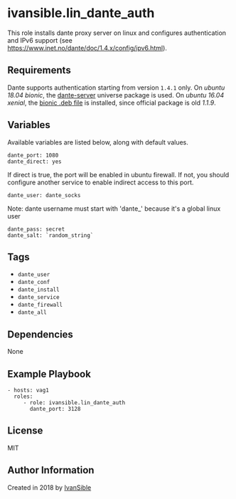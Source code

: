 # ivansible.lin_dante_auth

This role installs dante proxy server on linux and configures authentication and IPv6 support (see https://www.inet.no/dante/doc/1.4.x/config/ipv6.html).


## Requirements

Dante supports authentication starting from version `1.4.1` only.
On _ubuntu 18.04 bionic_, the [dante-server](https://packages.ubuntu.com/bionic/dante-server) universe package is used.
On _ubuntu 16.04 xenial_, the [bionic .deb file](https://lug.mtu.edu/ubuntu/pool/universe/d/dante/dante-server_1.4.2+dfsg-2build1_amd64.deb) is installed, since official package is old _1.1.9_.


## Variables

Available variables are listed below, along with default values.

    dante_port: 1080
    dante_direct: yes
If direct is true, the port will be enabled in ubuntu firewall.
If not, you should configure another service to enable indirect access to this port.

    dante_user: dante_socks
Note: dante username must start with 'dante_' because it's a global linux user

    dante_pass: secret
    dante_salt: `random_string`

## Tags

- `dante_user`
- `dante_conf`
- `dante_install`
- `dante_service`
- `dante_firewall`
- `dante_all`


## Dependencies

None


## Example Playbook

    - hosts: vag1
      roles:
         - role: ivansible.lin_dante_auth
           dante_port: 3128


## License

MIT

## Author Information

Created in 2018 by [IvanSible](https://github.com/ivansible)
